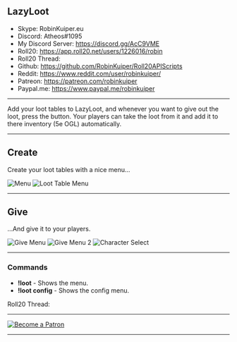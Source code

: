 ## LazyLoot

* Skype: RobinKuiper.eu
* Discord: Atheos#1095
* My Discord Server: https://discord.gg/AcC9VME
* Roll20: https://app.roll20.net/users/1226016/robin
* Roll20 Thread: 
* Github: https://github.com/RobinKuiper/Roll20APIScripts
* Reddit: https://www.reddit.com/user/robinkuiper/
* Patreon: https://patreon.com/robinkuiper
* Paypal.me: https://www.paypal.me/robinkuiper

---

Add your loot tables to LazyLoot, and whenever you want to give out the loot, press the button. Your players can take the loot from it and add it to there inventory (5e OGL) automatically.

---

## Create

Create your loot tables with a nice menu...

![Menu](https://i.imgur.com/i2hpEVT.png "Menu")
![Loot Table Menu](https://i.imgur.com/ILSG09w.png "Loot Table Menu")

---

## Give

...And give it to your players.

![Give Menu](https://i.imgur.com/oQAfq7Z.png "Give Menu")
![Give Menu 2](https://i.imgur.com/4X4a9qU.png "Give Menu 2")
![Character Select](https://i.imgur.com/KBL9mxc.png "Character Select")

---

### Commands

* **!loot** - Shows the menu.
* **!loot config** - Shows the config menu.

Roll20 Thread: 

---

[![Become a Patron](https://c5.patreon.com/external/logo/become_a_patron_button.png "Become a Patron")](https://www.patreon.com/bePatron?u=10835266)

---
